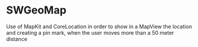 # SWGeoMap
Use of MapKit and CoreLocation in order to show in a MapView the location and creating a pin mark, when the user moves more than a 50 meter distance

